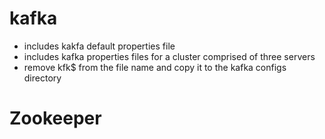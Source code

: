 # kafka 

 

* includes kakfa default properties file
* includes kafka properties files for a cluster comprised of three servers 
* remove kfk$ from the file name and copy it to the kafka configs directory


# Zookeeper 
